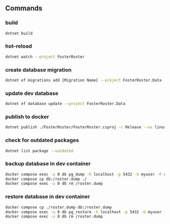 ## Commands
### build
```sh
dotnet build
```

### hot-reload
```sh
dotnet watch --project FosterRoster
```

### create database migration
```sh
dotnet ef migrations add {Migration Name} --project FosterRoster.Data
```

### update dev database
```sh
dotnet ef database update --project FosterRoster.Data
```

### publish to docker
```sh
dotnet publish ./FosterRoster/FosterRoster.csproj -c Release --os linux --arch x64 /t:PublishContainer
```

### check for outdated packages
```sh
dotnet list package --outdated
```

### backup database in dev container
```sh
docker compose exec -u 0 db pg_dump -h localhost -p 5432 -U myuser -F c -b -v -f /roster.dump mydb
docker compose cp db:/roster.dump ./
docker compose exec -u 0 db rm /roster.dump
```

### restore database in dev container
```sh
docker compose cp ./roster.dump db:/roster.dump
docker compose exec -u 0 db pg_restore -h localhost -p 5432 -U myuser -d mydb -v /roster.dump
docker compose exec -u 0 db rm /roster.dump
```